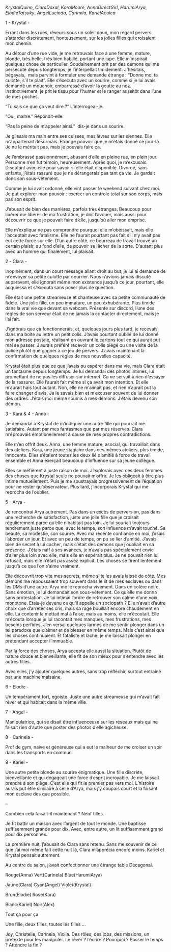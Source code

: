 


*KrystalQuinn*, *ClaraDoxal*, *KaraMoore*, *AnnaDirectGirl*, *HarumiArya*, *ElodieTatsuky*, *AngelLucinda*, *Carinela*, *KarielAcuica*

1 - Krystal -

Errant dans les rues, rêveurs sous un soleil doux, mon regard pervers s’attarder discrètement, honteusement, sur les jolies filles qui croisaient mon chemin.

Au détour d’une rue vide, je me retrouvais face à une femme, mature, blonde, très belle, très bien habillé, portant une jupe. Elle m’inspirait quelques chose de particulier. Soudainement prit par des démons qui me persécuté depuis longtemps, je l’interpellait timidement. J’hésitais, bégayais,  mais parvint à formuler une demande étrange : “Donne moi ta culotte, s’il te plait”. Elle s’éxecuta avec un sourire, comme si je lui avais demandé un mouchoir, embarrassé d’avoir la goutte au nez. Instinctivement, je prit le tissu pour l’humer et le ranger aussitôt dans l’une de mes poches.

“Tu sais ce que ça veut dire ?” L’interrogeai-je.

“Oui, maitre.” Répondit-elle.

“Pas la peine de m’appeler ainsi.”  dis-je dans un sourire.

Je glissais ma main entre ses cuisses, mes lèvres sur les siennes. Elle m’appartenait désormais. Etrange pouvoir que je m’étais donné ce jour-là. Je ne le méritait pas, mais je pouvais faire ça.

Je l’embrassé passionnément, abusant d’elle en pleine rue, en plein jour. Personne n’en fut témoin, heureusement. Après quoi, je m’excusais. Discutant avec elle pour savoir si elle était disponible. Divorcé, sans enfants, j’étais rassuré que je ne dérangerais pas tant ça vie. Je gardait donc son sous-vêtement.

Comme je lui avait ordonné, elle vint passer le weekend suivant chez moi. Je put explorer mon pouvoir : exercer un controle total sur son corps, mais pas son esprit. 

J’abusait de bien des manières, parfois très étranges. Beaucoup pour libérer me libérer de ma frustration, je doit l’avouer, mais aussi pour découvrir ce que je pouvait faire d’elle, jusqu’où aller mon emprise.

Elle m’expliqua ne pas comprendre pourquoi elle m’obéissait, mais elle l’acceptait avec fatalisme. Elle ne l’aurait pourtant pas fait s’il n’y avait pas eut cette force sur elle. D’un autre côté, ce bourreau de travail trouvé un certain plaisir, au fond d’elle, de pouvoir se lâcher de la sorte. D’autant plus avec un homme qui finalement, lui plaisait.

  

2 - Clara -

Inopinément, dans un court message allant droit au but, je lui ai demandé de m’envoyer sa petite culotte par courrier. Nous n’avions jamais discuté auparavant, elle ignorait même mon existence jusqu’à ce jour, pourtant, elle acquiessa et s’executa sans poser plus de question.

Elle était une petite streameuse et chanteuse avec sa petite communauté de fidèle. Une jolie fille, un peu immature, un peu éxhubérante. Plus timide dans la vrai vie que devant sa webcam. Présente sur discord, l’une des règles de son serveur était de ne jamais la contacter directement, mais je l’ai fait.

J’ignorais que ça fonctionnerais, et, quelques jours plus tard, je recevais dans ma boite au lettre un petit colis. J’avais pourtant oublié de lui donné mon adresse postale, réalisant en ouvrant le cartons tout ce qui aurait put mal se passer. J’aurais préféré recevoir un colis piégé ou une visite de la police plutôt que gagner à ce jeu de pervers. J’avais maintenant la confirmation de quelques règles de mes nouvelles capacité.

Krystal était plus que ce que j’avais pu espérer dans ma vie, mais Clara était un fantasme depuis longtemps. Je lui demandai des photos intimes, lui promettant de ne pas les diffuser sur internet. Ca ne servait à rien d’essayer de la rassurer. Elle l’aurait fait même si ça avait mon intention. Et elle m’aurait hais tout autant. Non, elle ne m’aimait pas, et rien n’aurait put la faire changer d’avis. Je le savais bien et m’excuser souvent de lui donner des ordres. J’étais moi même soumis à mes démons. J’étais devenu son démon.

  
  

3 - Kara & 4 - Anna -

Je demandai à Krystal de m’indiquer une autre fille qui pourrait me satisfaire. Autant par mes fantasmes que par mes réserves. Clara m’éprouvais émotionellement à cause de mes propres contradictions.

Elle m’en offrit deux. Anna, une femme mature, asocial, qui travaillait dans des ateliers. Kara, une jeune stagiaire dans ces mêmes ateliers, plus timide, innocente. Elles s’étaient toutes les deux lié d’amitié à force de travail ensemble et Anna exerçait beaucoup d’influence sur sa jeune collègue.

Elles se méfièrent à juste raison de moi. J’explorais avec ces deux femmes des choses que Krystal seule ne pouvait m’offrir. Je les obligeait à être plus intime mutuellement. Puis je me soustrayais progressivement de l’équation pour ne rester qu’observateur. Plus tard, j’incorporais Krystal qui me reprocha de l’oublier.

  

5 - Arya -

Je rencontrai Arya autrement. Pas dans un excès de perversion, pas dans une recherche de satisfaction, juste une jolie fille que je croisait régulièrement parce qu’elle n’habitait pas loin. Je lui souriait toujours tendrement juste parce que, avec le temps, son influence m’avait touché. Sa beauté, sa modestie, son sourire. Avec ma récente confiance en moi, j’osais l’aborder un jour. Et avec un peu de temps, on pu se lier d’amitié. J’avais bien de secret à lui cacher, mais c’était des démons que j’oubliait en sa présence. J’étais naif à ses avances, je n’avais pas spécialement envie d’aller plus loin avec elle, mais elle en espérait plus. Je ne pouvait rien lui refusait, mais elle n’était pas assez explicit. Les choses se firent lentement jusqu’à ce que l’on s’aime vraiment.

Elle découvrit trop vite mes secrets, même si je les avais laissé de côté. Mes démons me repoussaient trop souvent dans le lit de mes esclaves ou dans les DMs d’une autre. Arya me le reprocha vivement. Dans un colère noire. Sans émotion, je lui demandait son sous-vêtement. Ce qu’elle me donna sans protestation. Je lui intimai l’ordre de retrouver son calme d’une voix monotone. Etais-je devenu ce qu’il appelle un sociopath ? Elle n’avait d’autre choix que d’arrêter ses cris, mais sa rage bouillait encore chaudement en elle. La contenir la mettait mal à l’aise, mais au moins, elle m’écoutait. Elle m’écouta lorsque je lui racontait mes manques, mes frustrations, mes besoins perfides. J’en versai quelques larmes de me sentir plonger dans un tel paradoxe que d’aimer et de blesser en même temps. Mais c’est ainsi que les choses continuaient. Et fataliste et lâche, je me laissait plonger en prétendant accepter l’immuable.

Par la force des choses, Arya accepta elle aussi la situation. Plutôt de nature douce et bienveillante, elle fit de son mieux pour s’entendre avec les autres filles.

  

Avec elles, j’y ajouter quelques autres, sans trop réfléchir, surtout entrainé par une machine malsaine.

  

6 - Elodie -

Un tempérament fort, egoiste. Juste une autre streameuse qui m’avait fait rêver et qui habitait dans la même ville.

  

7 - Angel -

Manipulatrice, qui se disait être influenceuse sur les réseaux mais qui ne faisait rien d’autre que poster des photos d’elle agicheuse.

  

8 - Carinela -

Prof de gym, naive et généreuse qui a eut le malheur de me croiser un soir dans les transports en commun.

  

9 - Kariel -

Une autre petite blonde au sourire énigmatique. Une fille discrète, bienveillante et qui dégageait une force d’esprit incroyable. Je me laissait prendre à son piège. C’est elle qui fit le premier pas vers moi. L’histoire aurais put être similaire à celle d’Arya, mais j’y coupais court et la faisant mon esclave dès que possible.

  

–

  

Combien celà faisait-il maintenant ? Neuf filles.

Je fit battir un maison avec l’argent de tout le monde. Une baptisse suffisemment grande pour dix. Avec, entre autre, un lit suffisamment grand pour dix personnes.

La première nuit, j’abusait de Clara sans retenu. Sans me souvenir de ce que j’ai moi même fait cette nuit là, Clara m’apprécia encore moins. Kariel et Krystal pensait autrement.

  

Au centre du salon, j’avait confectionner une étrange table Decagonal.

Rouge(Anna) Vert(Carinela) Blue(HarumiArya)

Jaune(Clara) Cyan(Angel) Violet(Krystal)

Brun(Elodie) Rose(Kara)

Blanc(Kariel) Noir(Alex)

  
  

Tout ça pour ça

  

Une fille, deux filles, toutes les filles …

Joy, Christelle, Carinela, Violla. Des rôles, des jobs, des missions, un pretexte pour les manipuler. Le rêver ? l’écrire ? Pourquoi ? Passer le temps ? Attendre la fin ?